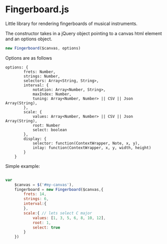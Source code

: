 Fingerboard.js
==============

Little library for rendering fingerboards of musical instruments. 

The constructor takes in a jQuery object pointing to a canvas html element and an options object.

```javascript
new Fingerboard($canvas, options)
```

Options are as follows

```
options: {
		frets: Number,
		strings: Number,
		selectors: Array<String, String>,
		interval: {
			notation: Array<Number, String>,
			maxIndex: Number,
			tuning: Array<Number, Number> || CSV || Json Array(String),
		},
		scale: {
			values: Array<Number, Number> || CSV || Json Array(String),
			root: Number
			select: boolean
		},
		display: {
			selector: function(ContextWrapper, Note, x, y),
			inlay: function(ContextWrapper, x, y, width, height)
		}
	}
```

Simple example:

```javascript

var 
	$canvas = $('#my-canvas'),
	fingerboard = new Fingerboard($canvas,{
		frets: 14,
		strings: 6,
		interval:{
		},
		scale:{ // lets select C major
			values: [1, 3, 5, 6, 8, 10, 12],
			root: 1,
			select: true
		}
	})
```
	